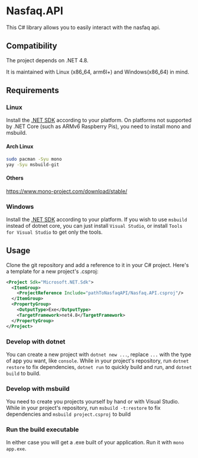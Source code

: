 # Nasfaq.API
This C# library allows you to easily interact with the nasfaq api.

## Compatibility
The project depends on .NET 4.8.

It is maintained with Linux (x86_64, arm6l+) and Windows(x86_64) in mind.

## Requirements

### Linux
Install the [.NET SDK](https://dotnet.microsoft.com/en-us/download/dotnet/6.0) according to your platform.
On platforms not supported by .NET Core (such as ARMv6 Raspberry Pis), you need to install mono and msbuild.
#### Arch Linux
```bash
sudo pacman -Syu mono
yay -Syu msbuild-git
```
#### Others
https://www.mono-project.com/download/stable/

### Windows
Install the [.NET SDK](https://dotnet.microsoft.com/en-us/download/dotnet/6.0) according to your platform.
If you wish to use `msbuild` instead of dotnet core, you can just install `Visual Studio`, or install `Tools for Visual Studio` to get only the tools.

## Usage
Clone the git repository and add a reference to it in your C# project. Here's a template for a new project's .csproj:
```xml
<Project Sdk="Microsoft.NET.Sdk">
  <ItemGroup>
    <ProjectReference Include="pathToNasfaqAPI/Nasfaq.API.csproj"/>
  </ItemGroup>
  <PropertyGroup>
    <OutputType>Exe</OutputType>
    <TargetFramework>net4.8</TargetFramework>
  </PropertyGroup>
</Project>
```
### Develop with dotnet
You can create a new project with `dotnet new ...`, replace `...` with the type of app you want, like `console`.
While in your project's repository, run `dotnet restore` to fix dependencies, `dotnet run` to quickly build and run, and `dotnet build` to build.

### Develop with msbuild
You need to create you projects yourself by hand or with Visual Studio.
While in your project's repository, run `msbuild -t:restore` to fix dependencies and `msbuild project.csproj` to build

### Run the build executable
In either case you will get a .exe built of your application. Run it with `mono app.exe`.
